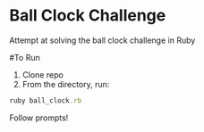 # Ball Clock Challenge
Attempt at solving the ball clock challenge in Ruby

#To Run
1. Clone repo
2. From the directory, run: 
```ruby
ruby ball_clock.rb 
```
Follow prompts!
